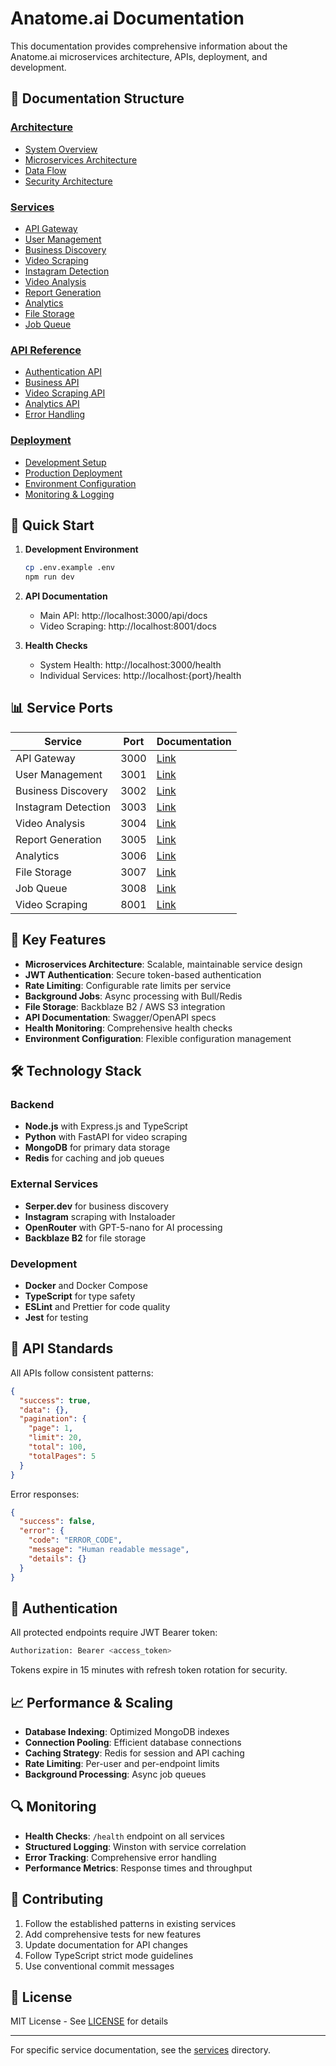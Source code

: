 # Anatome.ai Documentation

This documentation provides comprehensive information about the Anatome.ai microservices architecture, APIs, deployment, and development.

## 📁 Documentation Structure

### [Architecture](./architecture/)
- [System Overview](./architecture/overview.md)
- [Microservices Architecture](./architecture/microservices.md)
- [Data Flow](./architecture/data-flow.md)
- [Security Architecture](./architecture/security.md)

### [Services](./services/)
- [API Gateway](./services/api-gateway.md)
- [User Management](./services/user-management.md)
- [Business Discovery](./services/business-discovery.md)
- [Video Scraping](./services/video-scraping.md)
- [Instagram Detection](./services/instagram-detection.md)
- [Video Analysis](./services/video-analysis.md)
- [Report Generation](./services/report-generation.md)
- [Analytics](./services/analytics.md)
- [File Storage](./services/file-storage.md)
- [Job Queue](./services/job-queue.md)

### [API Reference](./api/)
- [Authentication API](./api/authentication.md)
- [Business API](./api/business.md)
- [Video Scraping API](./api/video-scraping.md)
- [Analytics API](./api/analytics.md)
- [Error Handling](./api/error-handling.md)

### [Deployment](./deployment/)
- [Development Setup](./deployment/development.md)
- [Production Deployment](./deployment/production.md)
- [Environment Configuration](./deployment/environment.md)
- [Monitoring & Logging](./deployment/monitoring.md)

## 🚀 Quick Start

1. **Development Environment**
   ```bash
   cp .env.example .env
   npm run dev
   ```

2. **API Documentation**
   - Main API: http://localhost:3000/api/docs
   - Video Scraping: http://localhost:8001/docs

3. **Health Checks**
   - System Health: http://localhost:3000/health
   - Individual Services: http://localhost:{port}/health

## 📊 Service Ports

| Service | Port | Documentation |
|---------|------|---------------|
| API Gateway | 3000 | [Link](./services/api-gateway.md) |
| User Management | 3001 | [Link](./services/user-management.md) |
| Business Discovery | 3002 | [Link](./services/business-discovery.md) |
| Instagram Detection | 3003 | [Link](./services/instagram-detection.md) |
| Video Analysis | 3004 | [Link](./services/video-analysis.md) |
| Report Generation | 3005 | [Link](./services/report-generation.md) |
| Analytics | 3006 | [Link](./services/analytics.md) |
| File Storage | 3007 | [Link](./services/file-storage.md) |
| Job Queue | 3008 | [Link](./services/job-queue.md) |
| Video Scraping | 8001 | [Link](./services/video-scraping.md) |

## 🔑 Key Features

- **Microservices Architecture**: Scalable, maintainable service design
- **JWT Authentication**: Secure token-based authentication
- **Rate Limiting**: Configurable rate limits per service
- **Background Jobs**: Async processing with Bull/Redis
- **File Storage**: Backblaze B2 / AWS S3 integration
- **API Documentation**: Swagger/OpenAPI specs
- **Health Monitoring**: Comprehensive health checks
- **Environment Configuration**: Flexible configuration management

## 🛠 Technology Stack

### Backend
- **Node.js** with Express.js and TypeScript
- **Python** with FastAPI for video scraping
- **MongoDB** for primary data storage
- **Redis** for caching and job queues

### External Services
- **Serper.dev** for business discovery
- **Instagram** scraping with Instaloader
- **OpenRouter** with GPT-5-nano for AI processing
- **Backblaze B2** for file storage

### Development
- **Docker** and Docker Compose
- **TypeScript** for type safety
- **ESLint** and Prettier for code quality
- **Jest** for testing

## 📝 API Standards

All APIs follow consistent patterns:

```json
{
  "success": true,
  "data": {},
  "pagination": {
    "page": 1,
    "limit": 20,
    "total": 100,
    "totalPages": 5
  }
}
```

Error responses:
```json
{
  "success": false,
  "error": {
    "code": "ERROR_CODE",
    "message": "Human readable message",
    "details": {}
  }
}
```

## 🔐 Authentication

All protected endpoints require JWT Bearer token:

```bash
Authorization: Bearer <access_token>
```

Tokens expire in 15 minutes with refresh token rotation for security.

## 📈 Performance & Scaling

- **Database Indexing**: Optimized MongoDB indexes
- **Connection Pooling**: Efficient database connections
- **Caching Strategy**: Redis for session and API caching
- **Rate Limiting**: Per-user and per-endpoint limits
- **Background Processing**: Async job queues

## 🔍 Monitoring

- **Health Checks**: `/health` endpoint on all services
- **Structured Logging**: Winston with service correlation
- **Error Tracking**: Comprehensive error handling
- **Performance Metrics**: Response times and throughput

## 🤝 Contributing

1. Follow the established patterns in existing services
2. Add comprehensive tests for new features
3. Update documentation for API changes
4. Follow TypeScript strict mode guidelines
5. Use conventional commit messages

## 📄 License

MIT License - See [LICENSE](../LICENSE) for details

---

For specific service documentation, see the [services](./services/) directory.